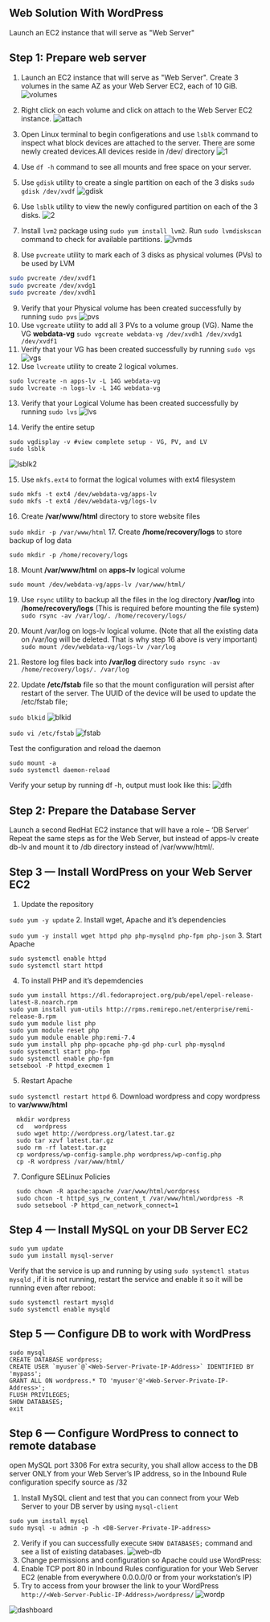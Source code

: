 ## Web Solution With WordPress
Launch an EC2 instance that will serve as "Web Server"

## Step 1: Prepare web server
1. Launch an EC2 instance that will serve as "Web Server". Create 3 volumes in the same AZ as your Web Server EC2, each of 10 GiB.
![volumes](https://user-images.githubusercontent.com/64135078/197396327-98f83fcb-2368-4ef4-ad71-86c2a10f27b6.png)

2. Right click on each volume and click on attach to the Web Server EC2 instance.
![attach](https://user-images.githubusercontent.com/64135078/197396500-6796abce-2c66-4e53-9e3c-9c50c2448597.png)

3. Open Linux terminal to begin configerations and use `lsblk` command to inspect what block devices are attached to the server. There are some newly created devices.All devices reside in /dev/ directory
![1](https://user-images.githubusercontent.com/64135078/197396744-a1c62e5f-8af5-4767-a5cb-905a3911e2ee.png)

4. Use `df -h` command to see all mounts and free space on your server.
5. Use `gdisk` utility to create a single partition on each of the 3 disks `sudo gdisk /dev/xvdf`
![gdisk](https://user-images.githubusercontent.com/64135078/197397304-85c036e1-ed0a-45cc-94ad-2f28b8c20761.png)

6. Use `lsblk` utility to view the newly configured partition on each of the 3 disks.
![2](https://user-images.githubusercontent.com/64135078/197397356-96c7d2f0-9478-4c0f-bd91-3752ebb8cb54.png)
7. Install `lvm2` package using `sudo yum install lvm2`. Run `sudo lvmdiskscan` command to check for available partitions.
![lvmds](https://user-images.githubusercontent.com/64135078/197397588-3c7735cb-7de9-471d-b348-dd35bf7bf219.png)

8. Use `pvcreate` utility to mark each of 3 disks as physical volumes (PVs) to be used by LVM
```bash
sudo pvcreate /dev/xvdf1
sudo pvcreate /dev/xvdg1
sudo pvcreate /dev/xvdh1
```
9. Verify that your Physical volume has been created successfully by running `sudo pvs`
![pvs](https://user-images.githubusercontent.com/64135078/197417559-6d9a6204-cc71-4ba7-9598-657d31cec8ee.png)
10. Use `vgcreate` utility to add all 3 PVs to a volume group (VG). Name the VG **webdata-vg**
`sudo vgcreate webdata-vg /dev/xvdh1 /dev/xvdg1 /dev/xvdf1`
11. Verify that your VG has been created successfully by running `sudo vgs`
![vgs](https://user-images.githubusercontent.com/64135078/197417854-3cbfa916-5bf3-4800-9a75-d0cbadaa1f68.png)
12. Use `lvcreate` utility to create 2 logical volumes. 
```
sudo lvcreate -n apps-lv -L 14G webdata-vg
sudo lvcreate -n logs-lv -L 14G webdata-vg
```
13. Verify that your Logical Volume has been created successfully by running `sudo lvs`
![lvs](https://user-images.githubusercontent.com/64135078/197418026-f586d13f-54b3-485e-a6cf-98fdf56ad666.png)

14. Verify the entire setup
```
sudo vgdisplay -v #view complete setup - VG, PV, and LV
sudo lsblk 
```
![lsblk2](https://user-images.githubusercontent.com/64135078/197418124-84e2cf73-83fa-4d34-9851-5cb66c12b1b1.png)

15. Use `mkfs.ext4` to format the logical volumes with ext4 filesystem
```
sudo mkfs -t ext4 /dev/webdata-vg/apps-lv
sudo mkfs -t ext4 /dev/webdata-vg/logs-lv
```
16. Create **/var/www/html** directory to store website files

`sudo mkdir -p /var/www/html`
17. Create **/home/recovery/logs** to store backup of log data

`sudo mkdir -p /home/recovery/logs`

18. Mount **/var/www/html** on **apps-lv** logical volume

`sudo mount /dev/webdata-vg/apps-lv /var/www/html/`

19. Use `rsync` utility to backup all the files in the log directory **/var/log** into **/home/recovery/logs** (This is required before mounting the file system)
`sudo rsync -av /var/log/. /home/recovery/logs/`

20. Mount /var/log on logs-lv logical volume. (Note that all the existing data on /var/log will be deleted. That is why step 16 above is very
important)
`sudo mount /dev/webdata-vg/logs-lv /var/log`

21. Restore log files back into **/var/log** directory
`sudo rsync -av /home/recovery/logs/. /var/log`

22. Update **/etc/fstab** file so that the mount configuration will persist after restart of the server.
  The UUID of the device will be used to update the /etc/fstab file;

`sudo blkid`
![blkid](https://user-images.githubusercontent.com/64135078/197419017-e9219bcc-75f0-41c0-b827-c539c27d402f.png)

`sudo vi /etc/fstab`
![fstab](https://user-images.githubusercontent.com/64135078/197419282-43bb1877-7a02-41be-aec9-c56549a5b80d.png)

Test the configuration and reload the daemon

 ```
 sudo mount -a
 sudo systemctl daemon-reload
 ```
 Verify your setup by running df -h, output must look like this:
 ![dfh](https://user-images.githubusercontent.com/64135078/197419421-8715f71d-f47d-4238-b226-2227d27bac94.png)

 
## Step 2: Prepare the Database Server
Launch a second RedHat EC2 instance that will have a role – ‘DB Server’
Repeat the same steps as for the Web Server, but instead of apps-lv create db-lv and mount it to /db directory instead of /var/www/html/.

## Step 3 — Install WordPress on your Web Server EC2
1. Update the repository

`sudo yum -y update`
2. Install wget, Apache and it’s dependencies

`sudo yum -y install wget httpd php php-mysqlnd php-fpm php-json`
3. Start Apache

```
sudo systemctl enable httpd
sudo systemctl start httpd
```
4. To install PHP and it’s depemdencies
```
sudo yum install https://dl.fedoraproject.org/pub/epel/epel-release-latest-8.noarch.rpm
sudo yum install yum-utils http://rpms.remirepo.net/enterprise/remi-release-8.rpm
sudo yum module list php
sudo yum module reset php
sudo yum module enable php:remi-7.4
sudo yum install php php-opcache php-gd php-curl php-mysqlnd
sudo systemctl start php-fpm
sudo systemctl enable php-fpm
setsebool -P httpd_execmem 1
```
5. Restart Apache

`sudo systemctl restart httpd`
6. Download wordpress and copy wordpress to **var/www/html**
```
  mkdir wordpress
  cd   wordpress
  sudo wget http://wordpress.org/latest.tar.gz
  sudo tar xzvf latest.tar.gz
  sudo rm -rf latest.tar.gz
  cp wordpress/wp-config-sample.php wordpress/wp-config.php
  cp -R wordpress /var/www/html/
```
7. Configure SELinux Policies
```
  sudo chown -R apache:apache /var/www/html/wordpress
  sudo chcon -t httpd_sys_rw_content_t /var/www/html/wordpress -R
  sudo setsebool -P httpd_can_network_connect=1
```

## Step 4 — Install MySQL on your DB Server EC2

```
sudo yum update
sudo yum install mysql-server
```
Verify that the service is up and running by using `sudo systemctl status mysqld` , if it is not running, restart the service and enable it so it will be running even after reboot:
```
sudo systemctl restart mysqld
sudo systemctl enable mysqld
```
## Step 5 — Configure DB to work with WordPress
```
sudo mysql
CREATE DATABASE wordpress;
CREATE USER `myuser`@`<Web-Server-Private-IP-Address>` IDENTIFIED BY 'mypass';
GRANT ALL ON wordpress.* TO 'myuser'@'<Web-Server-Private-IP-Address>';
FLUSH PRIVILEGES;
SHOW DATABASES;
exit
```

## Step 6 — Configure WordPress to connect to remote database

 open MySQL port 3306
 For extra security, you shall allow access to the DB server ONLY from your Web Server’s IP address, so in the Inbound Rule configuration specify source as /32
 
1. Install MySQL client and test that you can connect from your Web Server to your DB server by using `mysql-client`
```
sudo yum install mysql
sudo mysql -u admin -p -h <DB-Server-Private-IP-address>
```
2. Verify if you can successfully execute `SHOW DATABASES;` command and see a list of existing databases.
![web-db](https://user-images.githubusercontent.com/64135078/197424137-dc5d4c23-f244-4984-8629-ff4a7158e6dc.png)
3. Change permissions and configuration so Apache could use WordPress:
4. Enable TCP port 80 in Inbound Rules configuration for your Web Server EC2 (enable from everywhere 0.0.0.0/0 or from your workstation’s IP)
5. Try to access from your browser the link to your WordPress `http://<Web-Server-Public-IP-Address>/wordpress/`
![wordp](https://user-images.githubusercontent.com/64135078/197425025-8f3d8cc9-91b1-440b-b59e-2c326e25ef1c.png)

![dashboard](https://user-images.githubusercontent.com/64135078/197425103-7597732e-d4e4-4748-a481-21db5b8183b4.png)




